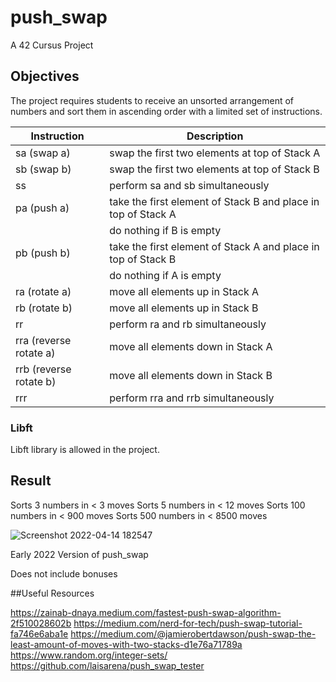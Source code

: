 # push_swap
A 42 Cursus Project

## Objectives

The project requires students to receive an unsorted arrangement of numbers and sort them in ascending order with a limited set of instructions.

|  Instruction              |     Description                                                     |
| ------------------------- | ------------------------------------------------------------------- |
|   sa (swap a)             |     swap the first two elements at top of Stack A                   | 
|   sb (swap b)             |     swap the first two elements at top of Stack B                   |  
|   ss                      |     perform sa and sb simultaneously                                |
|   pa (push a)             |     take the first element of Stack B and place in top of Stack A   |
|                           |     do nothing if B is empty                                        |
|   pb (push b)             |     take the first element of Stack A and place in top of Stack B   |
|                           |     do nothing if A is empty                                        |
|   ra (rotate a)           |     move all elements up in Stack A                                 |
|   rb (rotate b)           |     move all elements up in Stack B                                 |
|   rr                      |     perform ra and rb simultaneously                                |
|   rra (reverse rotate a)  |     move all elements down in Stack A                               |
|   rrb (reverse rotate b)  |     move all elements down in Stack B                               |
|   rrr                     |     perform rra and rrb simultaneously                              |

### Libft

Libft library is allowed in the project.

## Result

Sorts 3 numbers in < 3 moves
Sorts 5 numbers in < 12 moves
Sorts 100 numbers in < 900 moves
Sorts 500 numbers in < 8500 moves

![Screenshot 2022-04-14 182547](https://user-images.githubusercontent.com/94416867/163350669-089c8f45-4d88-42d8-af39-fb50d0d13296.png)

Early 2022 Version of push_swap

Does not include bonuses

##Useful Resources

https://zainab-dnaya.medium.com/fastest-push-swap-algorithm-2f510028602b
https://medium.com/nerd-for-tech/push-swap-tutorial-fa746e6aba1e
https://medium.com/@jamierobertdawson/push-swap-the-least-amount-of-moves-with-two-stacks-d1e76a71789a
https://www.random.org/integer-sets/
https://github.com/laisarena/push_swap_tester



